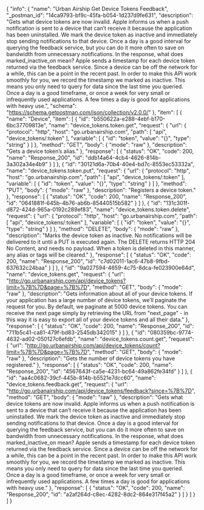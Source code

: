 {
  "info": {
    "name": "Urban Airship Get Device Tokens Feedback",
    "_postman_id": "14ca9793-bf9c-45fa-b054-1d237d9fe631",
    "description": "Gets what device tokens are now invalid. Apple informs us when a push notification is sent to a device that can’t receive it because the application has been uninstalled. We mark the device token as inactive and immediately stop sending notifications to that device. Once a day is a good interval for querying the feedback service, but you can do it more often to save on bandwidth from unnecessary notifications. In the response, what does marked_inactive_on mean? Apple sends a timestamp for each device token returned via the feedback service. Since a device can be off the network for a while, this can be a point in the recent past. In order to make this API work smoothly for you, we record the timestamp we marked as inactive. This means you only need to query for data since the last time you queried. Once a day is a good timeframe, or once a week for very small or infrequently used applications. A few times a day is good for applications with heavy use.",
    "schema": "https://schema.getpostman.com/json/collection/v2.0.0/"
  },
  "item": [
    {
      "name": "Device",
      "item": [
        {
          "id": "b550622a-e288-4ebf-b170-6bc37709813e",
          "name": "device_tokens.token.get",
          "request": {
            "url": {
              "protocol": "http",
              "host": "go.urbanairship.com",
              "path": [
                "api",
                "device_tokens/:token"
              ],
              "variable": [
                {
                  "id": "token",
                  "value": "{}",
                  "type": "string"
                }
              ]
            },
            "method": "GET",
            "body": {
              "mode": "raw"
            },
            "description": "Gets a device token’s alias."
          },
          "response": [
            {
              "status": "OK",
              "code": 200,
              "name": "Response_200",
              "id": "ddb14a64-4cb4-4626-814b-3a302a34e4b9"
            }
          ]
        },
        {
          "id": "30121d6a-70b4-40e4-bd7c-8553ec53332a",
          "name": "device_tokens.token.put",
          "request": {
            "url": {
              "protocol": "http",
              "host": "go.urbanairship.com",
              "path": [
                "api",
                "device_tokens/:token"
              ],
              "variable": [
                {
                  "id": "token",
                  "value": "{}",
                  "type": "string"
                }
              ]
            },
            "method": "PUT",
            "body": {
              "mode": "raw"
            },
            "description": "Registers a device token."
          },
          "response": [
            {
              "status": "OK",
              "code": 200,
              "name": "Response_200",
              "id": "0641881f-645b-4b76-ab6b-85440515b582"
            }
          ]
        },
        {
          "id": "131c301f-d872-424d-965a-0192c289ef83",
          "name": "device_tokens.token.delete",
          "request": {
            "url": {
              "protocol": "http",
              "host": "go.urbanairship.com",
              "path": [
                "api",
                "device_tokens/:token"
              ],
              "variable": [
                {
                  "id": "token",
                  "value": "{}",
                  "type": "string"
                }
              ]
            },
            "method": "DELETE",
            "body": {
              "mode": "raw"
            },
            "description": "Marks the device token as inactive. No notifications will be delivered to it until a PUT is executed again. The DELETE returns HTTP 204 No Content, and needs no payload. When a token is deleted in this manner, any alias or tags will be cleared."
          },
          "response": [
            {
              "status": "OK",
              "code": 200,
              "name": "Response_200",
              "id": "c7d02011-1ac6-47b8-9fbd-637632c24baa"
            }
          ]
        },
        {
          "id": "9a027594-4659-4c75-8dca-fe023900e64d",
          "name": "device_tokens.get",
          "request": {
            "url": "http://go.urbanairship.com/api/device_tokens?limit=%7B%7D&page=%7B%7D",
            "method": "GET",
            "body": {
              "mode": "raw"
            },
            "description": "Gets information about all of your device tokens. If your application has a large number of device tokens, we’ll paginate the request for you. By default, we paginate at 5000 device tokens. You can receive the next page simply by retrieving the URL from \"next_page\" - in this way it is easy to export all of your device tokens and all their data."
          },
          "response": [
            {
              "status": "OK",
              "code": 200,
              "name": "Response_200",
              "id": "711b5c41-ca81-479f-bd83-2545db342015"
            }
          ]
        },
        {
          "id": "080359bc-9774-4632-ad02-050127c6efdb",
          "name": "device_tokens.count.get",
          "request": {
            "url": "http://go.urbanairship.com/api/device_tokens/count?limit=%7B%7D&page=%7B%7D",
            "method": "GET",
            "body": {
              "mode": "raw"
            },
            "description": "Gets the number of device tokens you have registered."
          },
          "response": [
            {
              "status": "OK",
              "code": 200,
              "name": "Response_200",
              "id": "4567643f-ca5e-4231-bc64-49a862fe34fd"
            }
          ]
        },
        {
          "id": "aa4c0682-39cf-445b-814b-b5521e7dcc60",
          "name": "device_tokens.feedback.get",
          "request": {
            "url": "http://go.urbanairship.com/api/device_tokens/feedback?since=%7B%7D",
            "method": "GET",
            "body": {
              "mode": "raw"
            },
            "description": "Gets what device tokens are now invalid. Apple informs us when a push notification is sent to a device that can’t receive it because the application has been uninstalled. We mark the device token as inactive and immediately stop sending notifications to that device. Once a day is a good interval for querying the feedback service, but you can do it more often to save on bandwidth from unnecessary notifications. In the response, what does marked_inactive_on mean? Apple sends a timestamp for each device token returned via the feedback service. Since a device can be off the network for a while, this can be a point in the recent past. In order to make this API work smoothly for you, we record the timestamp we marked as inactive. This means you only need to query for data since the last time you queried. Once a day is a good timeframe, or once a week for very small or infrequently used applications. A few times a day is good for applications with heavy use."
          },
          "response": [
            {
              "status": "OK",
              "code": 200,
              "name": "Response_200",
              "id": "a2af264d-c8ec-4282-8dc2-864e317f45a2"
            }
          ]
        }
      ]
    }
  ]
}
